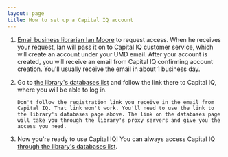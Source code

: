 ```yaml
---
layout: page
title: How to set up a Capital IQ account
---
```


1. [Email business librarian Ian Moore](mailto:imoore@d.umn.edu) to request access. When he receives your request, Ian will pass it on to Capital IQ customer service, which will create an account under your UMD email. After your account is created, you will receive an email from Capital IQ confirming account creation. You'll usually receive the email in about 1 business day.

2. Go to [the library's databases list](https://libguides.d.umn.edu/az.php?q=capital%20iq) and follow the link there to Capital IQ, where you will be able to log in.
    ```
    Don't follow the registration link you receive in the email from Capital IQ. That link won't work. You'll need to use the link to the library's databases page above. The link on the databases page will take you through the library's proxy servers and give you the access you need.
    ```

3. Now you're ready to use Capital IQ! You can always access Capital IQ [through the library's databases list](https://libguides.d.umn.edu/az.php?q=capital%20iq).